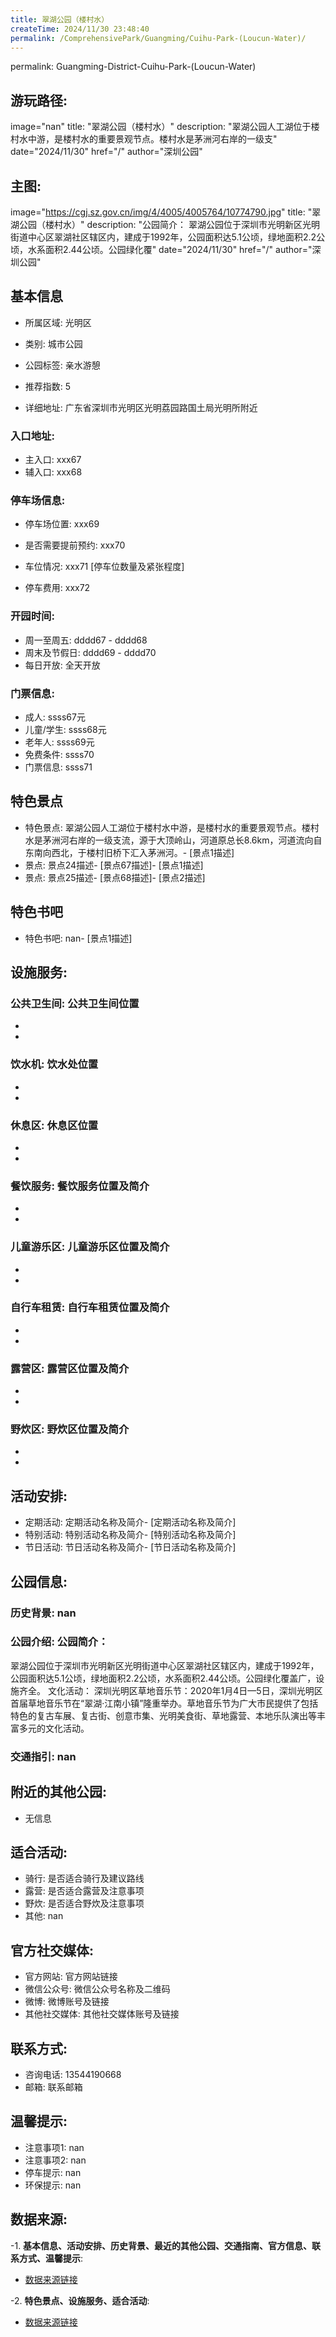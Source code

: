 ```yaml
---
title: 翠湖公园（楼村水）
createTime: 2024/11/30 23:48:40
permalink: /ComprehensivePark/Guangming/Cuihu-Park-(Loucun-Water)/
---
```

permalink: Guangming-District-Cuihu-Park-(Loucun-Water)
## 游玩路径:
image="nan"
title: "翠湖公园（楼村水）"
description: "翠湖公园人工湖位于楼村水中游，是楼村水的重要景观节点。楼村水是茅洲河右岸的一级支"
date="2024/11/30"
href="/"
author="深圳公园"
## 主图:
image="https://cgj.sz.gov.cn/img/4/4005/4005764/10774790.jpg"
title: "翠湖公园（楼村水）"
description: "公园简介：
翠湖公园位于深圳市光明新区光明街道中心区翠湖社区辖区内，建成于1992年，公园面积达5.1公顷，绿地面积2.2公顷，水系面积2.44公顷。公园绿化覆"
date="2024/11/30"
href="/"
author="深圳公园"
## 基本信息

- 所属区域: 光明区

- 类别: 城市公园

- 公园标签: 亲水游憩

- 推荐指数: 5

- 详细地址: 广东省深圳市光明区光明荔园路国土局光明所附近

### 入口地址:
- 主入口: xxx67
- 辅入口: xxx68
### 停车场信息:
- 停车场位置: xxx69

- 是否需要提前预约: xxx70

- 车位情况: xxx71 [停车位数量及紧张程度]

- 停车费用: xxx72

### 开园时间:
- 周一至周五: dddd67 - dddd68
- 周末及节假日: dddd69 - dddd70
- 每日开放: 全天开放

### 门票信息:
- 成人: ssss67元
- 儿童/学生: ssss68元
- 老年人: ssss69元
- 免费条件: ssss70
- 门票信息: ssss71
## 特色景点
- 特色景点: 翠湖公园人工湖位于楼村水中游，是楼村水的重要景观节点。楼村水是茅洲河右岸的一级支流，源于大顶岭山，河道原总长8.6km，河道流向自东南向西北，于楼村旧桥下汇入茅洲河。- [景点1描述]
- 景点: 景点24描述- [景点67描述]- [景点1描述]
- 景点: 景点25描述- [景点68描述]- [景点2描述]
## 特色书吧
- 特色书吧: nan- [景点1描述]
## 设施服务:
### 公共卫生间: 公共卫生间位置
- 
- 
### 饮水机: 饮水处位置
- 
- 
### 休息区: 休息区位置
- 
- 
### 餐饮服务: 餐饮服务位置及简介
- 
- 
### 儿童游乐区: 儿童游乐区位置及简介
- 
- 
### 自行车租赁: 自行车租赁位置及简介
- 
- 
### 露营区: 露营区位置及简介
- 
- 
### 野炊区: 野炊区位置及简介

- 
- 
## 活动安排:
- 定期活动: 定期活动名称及简介- [定期活动名称及简介]
- 特别活动: 特别活动名称及简介- [特别活动名称及简介]
- 节日活动: 节日活动名称及简介- [节日活动名称及简介]
## 公园信息:
### 历史背景: nan
### 公园介绍: 公园简介：
翠湖公园位于深圳市光明新区光明街道中心区翠湖社区辖区内，建成于1992年，公园面积达5.1公顷，绿地面积2.2公顷，水系面积2.44公顷。公园绿化覆盖广，设施齐全。
文化活动：
深圳光明区草地音乐节：2020年1月4日—5日，深圳光明区首届草地音乐节在“翠湖·江南小镇”隆重举办。草地音乐节为广大市民提供了包括特色的复古车展、复古街、创意市集、光明美食街、草地露营、本地乐队演出等丰富多元的文化活动。
### 交通指引: nan

## 附近的其他公园:
- 无信息

## 适合活动:
- 骑行: 是否适合骑行及建议路线
- 露营: 是否适合露营及注意事项
- 野炊: 是否适合野炊及注意事项
- 其他: nan

## 官方社交媒体:
- 官方网站: 官方网站链接
- 微信公众号: 微信公众号名称及二维码
- 微博: 微博账号及链接
- 其他社交媒体: 其他社交媒体账号及链接

## 联系方式:
- 咨询电话: 13544190668
- 邮箱: 联系邮箱

## 温馨提示:
- 注意事项1: nan
- 注意事项2: nan
- 停车提示: nan
- 环保提示: nan

## 数据来源:
-1. **基本信息、活动安排、历史背景、最近的其他公园、交通指南、官方信息、联系方式、温馨提示**:
- [数据来源链接](https://cgj.sz.gov.cn/xsmh/gysz/csgy/content/post_10774790.html)

-2. **特色景点、设施服务、适合活动**:
- [数据来源链接](https://cgj.sz.gov.cn/xsmh/gysz/csgy/content/post_10774790.html)

